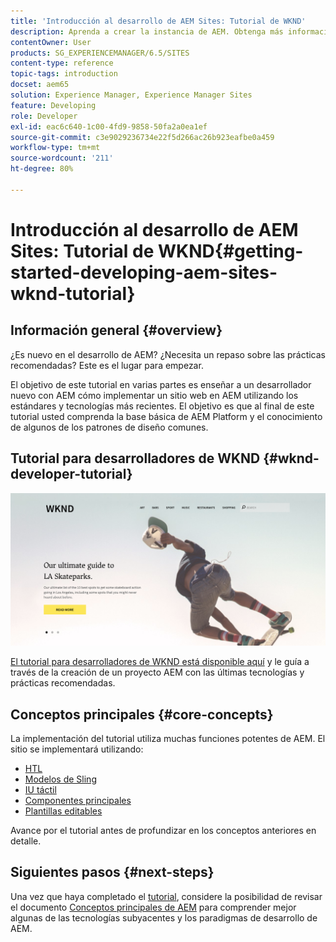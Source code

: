 ```yaml
---
title: 'Introducción al desarrollo de AEM Sites: Tutorial de WKND'
description: Aprenda a crear la instancia de AEM. Obtenga más información acerca de la plataforma y los componentes, y busque información sobre las herramientas de desarrollo y la personalización.
contentOwner: User
products: SG_EXPERIENCEMANAGER/6.5/SITES
content-type: reference
topic-tags: introduction
docset: aem65
solution: Experience Manager, Experience Manager Sites
feature: Developing
role: Developer
exl-id: eac6c640-1c00-4fd9-9858-50fa2a0ea1ef
source-git-commit: c3e9029236734e22f5d266ac26b923eafbe0a459
workflow-type: tm+mt
source-wordcount: '211'
ht-degree: 80%

---
```


# Introducción al desarrollo de AEM Sites: Tutorial de WKND{#getting-started-developing-aem-sites-wknd-tutorial}

## Información general {#overview}

¿Es nuevo en el desarrollo de AEM? ¿Necesita un repaso sobre las prácticas recomendadas? Este es el lugar para empezar.

El objetivo de este tutorial en varias partes es enseñar a un desarrollador nuevo con AEM cómo implementar un sitio web en AEM utilizando los estándares y tecnologías más recientes. El objetivo es que al final de este tutorial usted comprenda la base básica de AEM Platform y el conocimiento de algunos de los patrones de diseño comunes.

## Tutorial para desarrolladores de WKND {#wknd-developer-tutorial}

![WKND](assets/screen_shot_2018-11-23at152453.png)

[El tutorial para desarrolladores de WKND está disponible aquí](https://experienceleague.adobe.com/docs/experience-manager-learn/getting-started-wknd-tutorial-develop/overview.html?lang=es) y le guía a través de la creación de un proyecto AEM con las últimas tecnologías y prácticas recomendadas.

## Conceptos principales {#core-concepts}

La implementación del tutorial utiliza muchas funciones potentes de AEM. El sitio se implementará utilizando:

* [HTL](https://experienceleague.adobe.com/docs/experience-manager-htl/content/overview.html?lang=es)
* [Modelos de Sling](https://sling.apache.org/documentation/bundles/models.html)
* [IU táctil](/help/sites-developing/touch-ui-concepts.md)
* [Componentes principales](https://experienceleague.adobe.com/docs/experience-manager-core-components/using/introduction.html?lang=es)
* [Plantillas editables](/help/sites-developing/page-templates-editable.md)

Avance por el tutorial antes de profundizar en los conceptos anteriores en detalle.

## Siguientes pasos {#next-steps}

Una vez que haya completado el [tutorial](https://helpx.adobe.com/experience-manager/kt/sites/using/getting-started-wknd-tutorial-develop.html), considere la posibilidad de revisar el documento [Conceptos principales de AEM](/help/sites-developing/the-basics.md) para comprender mejor algunas de las tecnologías subyacentes y los paradigmas de desarrollo de AEM.
